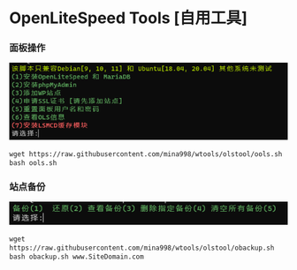 # OpenLiteSpeed Tools [自用工具] 

### 面板操作
![af](./files/ools.png)
```Shell
wget https://raw.githubusercontent.com/mina998/wtools/olstool/ools.sh
bash ools.sh
```

### 站点备份
![af](./files/obackup.png)
```Shell
wget https://raw.githubusercontent.com/mina998/wtools/olstool/obackup.sh
bash obackup.sh www.SiteDomain.com
```
